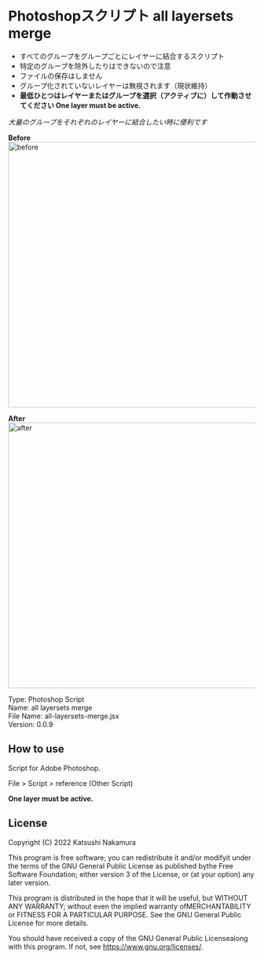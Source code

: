 # Photoshopスクリプト all layersets merge

- すべてのグループをグループごとにレイヤーに結合するスクリプト
- 特定のグループを除外したりはできないので注意
- ファイルの保存はしません
- グループ化されていないレイヤーは無視されます（現状維持）
- __最低ひとつはレイヤーまたはグループを選択（アクティブに）して作動させてください One layer must be active.__

*大量のグループをそれぞれのレイヤーに結合したい時に便利です*

__Before__  
<img width="540" alt="before" src="https://user-images.githubusercontent.com/77219005/174712164-79bf4afe-2fbf-4d22-a7b0-ed974df136aa.png">

__After__  
<img width="540" alt="after" src="https://user-images.githubusercontent.com/77219005/174712186-98a26797-4e2d-478c-85b3-02b74d488488.png">

Type: Photoshop Script  
Name: all layersets merge  
File Name: all-layersets-merge.jsx  
Version: 0.0.9

## How to use

Script for Adobe Photoshop.

File > Script > reference (Other Script)

__One layer must be active.__


## License

Copyright (C) 2022 Katsushi Nakamura

This program is free software; you can redistribute it and/or modifyit under the terms of the GNU General Public License as published bythe Free Software Foundation; either version 3 of the License, or (at your option) any later version.

This program is distributed in the hope that it will be useful, but WITHOUT ANY WARRANTY; without even the implied warranty ofMERCHANTABILITY or FITNESS FOR A PARTICULAR PURPOSE. See the GNU General Public License for more details.

You should have received a copy of the GNU General Public Licensealong with this program. If not, see <https://www.gnu.org/licenses/>.
